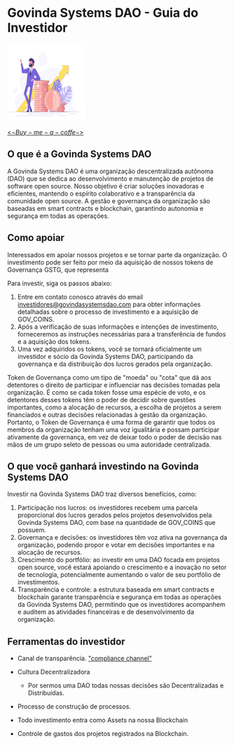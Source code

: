 # Govinda Systems DAO - Guia do Investidor

<p style="magin-top:100px" align="left">

<a href="https://github.com/govinda777/buy-me-a-coffe">

<img src="./imgs/investidor01.jpeg" height="177" width="177" alt="Unform" />

<$- Buy-me-a-coffe -$>

</a>

</p>



## O que é a Govinda Systems DAO

A Govinda Systems DAO é uma organização descentralizada autônoma (DAO) que se dedica ao desenvolvimento e manutenção de projetos de software open source. Nosso objetivo é criar soluções inovadoras e eficientes, mantendo o espírito colaborativo e a transparência da comunidade open source. A gestão e governança da organização são baseadas em smart contracts e blockchain, garantindo autonomia e segurança em todas as operações.

## Como apoiar

Interessados em apoiar nossos projetos e se tornar parte da organização. O investimento pode ser feito por meio da aquisição de nossos tokens de Governança GSTG, que representa 

Para investir, siga os passos abaixo:

1. Entre em contato conosco através do email investidores@govindasystemsdao.com para obter informações detalhadas sobre o processo de investimento e a aquisição de GOV_COINS.
2. Após a verificação de suas informações e intenções de investimento, forneceremos as instruções necessárias para a transferência de fundos e a aquisição dos tokens.
3. Uma vez adquiridos os tokens, você se tornará oficialmente um investidor e sócio da Govinda Systems DAO, participando da governança e da distribuição dos lucros gerados pela organização.

Token de Governança como um tipo de "moeda" ou "cota" que dá aos detentores o direito de participar e influenciar nas decisões tomadas pela organização. É como se cada token fosse uma espécie de voto, e os detentores desses tokens têm o poder de decidir sobre questões importantes, como a alocação de recursos, a escolha de projetos a serem financiados e outras decisões relacionadas à gestão da organização. Portanto, o Token de Governança é uma forma de garantir que todos os membros da organização tenham uma voz igualitária e possam participar ativamente da governança, em vez de deixar todo o poder de decisão nas mãos de um grupo seleto de pessoas ou uma autoridade centralizada.


## O que você ganhará investindo na Govinda Systems DAO

Investir na Govinda Systems DAO traz diversos benefícios, como:

1. Participação nos lucros: os investidores recebem uma parcela proporcional dos lucros gerados pelos projetos desenvolvidos pela Govinda Systems DAO, com base na quantidade de GOV_COINS que possuem.
2. Governança e decisões: os investidores têm voz ativa na governança da organização, podendo propor e votar em decisões importantes e na alocação de recursos.
3. Crescimento do portfólio: ao investir em uma DAO focada em projetos open source, você estará apoiando o crescimento e a inovação no setor de tecnologia, potencialmente aumentando o valor de seu portfólio de investimentos.
4. Transparência e controle: a estrutura baseada em smart contracts e blockchain garante transparência e segurança em todas as operações da Govinda Systems DAO, permitindo que os investidores acompanhem e auditem as atividades financeiras e de desenvolvimento da organização.

## Ferramentas do investidor

* Canal de transparência. ["compliance channel"](./README.compliance.md)

* Cultura Decentralizadora 
  
  - Por sermos uma DAO todas nossas decisões são Decentralizadas e Distribuídas.

* Processo de construção de processos.

* Todo investimento entra como Assets na nossa Blockchain

* Controle de gastos dos projetos registrados na Blockchain.
